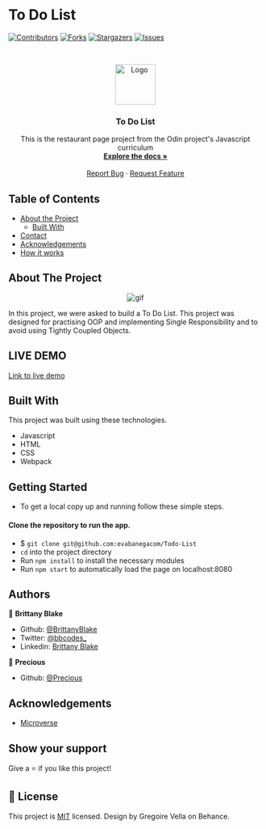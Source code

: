 # To Do List

<!--
*** Thanks for checking out this README Template. If you have a suggestion that would
*** make this better, please fork the repo and create a pull request or simply open
*** an issue with the tag "enhancement".
*** Thanks again! Now go create something AMAZING! :D
-->

<!-- PROJECT SHIELDS -->
<!--
*** I'm using markdown "reference style" links for readability.
*** Reference links are enclosed in brackets [ ] instead of parentheses ( ).
*** See the bottom of this document for the declaration of the reference variables
*** for contributors-url, forks-url, etc. This is an optional, concise syntax you may use.
*** https://www.markdownguide.org/basic-syntax/#reference-style-links
-->
[![Contributors][contributors-shield]][contributors-url]
[![Forks][forks-shield]][forks-url]
[![Stargazers][stars-shield]][stars-url]
[![Issues][issues-shield]][issues-url]

<!-- PROJECT LOGO -->
<br />
<p align="center">
  <a href="https://github.com/evabanegacom/Todo-List/feature">
    <img src="https://banner2.cleanpng.com/20180605/ekx/kisspng-javascript-responsive-web-design-programmer-5b16edb4e41b02.4855169215282293009343.jpg" alt="Logo" width="80" height="80">
  </a>

  <h3 align="center">To Do List</h3>

  <p align="center">
    This is the restaurant page project from the Odin project's Javascript curriculum
    <br />
    <a href="https://github.com/evabanegacom/Todo-List"><strong>Explore the docs »</strong></a>
    <br />
    <br />
    <a href="https://github.com/evabanegacom/Todo-List/issues">Report Bug</a>
    ·
    <a href="https://github.com/evabanegacom/Todo-List/issues">Request Feature</a>
  </p>
</p>

<!-- TABLE OF CONTENTS -->
## Table of Contents

* [About the Project](#about-the-project)
  * [Built With](#built-with)
* [Contact](#Authors)
* [Acknowledgements](#acknowledgements)
* [How it works](#How-it-works)

<!-- ABOUT THE PROJECT -->
## About The Project

<p align="center">
    <img src="GIF.gif" alt="gif" >
</p>


In this project, we were asked to build a To Do List. This project was designed for practising OOP and implementing Single Responsibility and to avoid using Tightly Coupled Objects.  

## LIVE DEMO
 [Link to live demo](https://heuristic-northcutt-d49d33.netlify.app/) 

<!-- BUILD WITH -->
## Built With
This project was built using these technologies.
* Javascript
* HTML
* CSS
* Webpack

<!-- ABOUT THE PROJECT -->
## Getting Started
- To get a local copy up and running follow these simple steps.

#### Clone the repository to run the app.

- $ `git clone git@github.com:evabanegacom/Todo-List`
- `cd` into the project directory
- Run `npm install` to install the necessary modules
- Run `npm start` to automatically load the page on localhost:8080


<!-- CONTACT -->
## Authors

👤 **Brittany Blake**

- Github: [@BrittanyBlake](https://github.com/BrittanyBlake)
- Twitter: [@bbcodes_](https://twitter.com/bbcodes_)
- Linkedin: [Brittany Blake](https://www.linkedin.com/in/brittany-blake-843951109/)

👤 **Precious**

- Github: [@Precious](https://github.com/evabanegacom)

<!-- ACKNOWLEDGEMENTS -->
## Acknowledgements
* [Microverse](https://www.microverse.org/)

## Show your support

Give a ⭐️ if you like this project!

<!-- MARKDOWN LINKS & IMAGES -->
<!-- https://www.markdownguide.org/basic-syntax/#reference-style-links -->
[contributors-shield]: https://img.shields.io/github/contributors/evabanegacom/Todo-List.svg?style=flat-square
[contributors-url]: https://github.com/evabanegacom/Todo-List/graphs/contributors
[forks-shield]: https://img.shields.io/github/forks/evabanegacom/Todo-List.svg?style=flat-square
[forks-url]: https://github.com/evabanegacom/Todo-List/network/members
[stars-shield]: https://img.shields.io/github/stars/evabanegacom/Todo-List?style=flat-square
[stars-url]: https://github.com/evabanegacom/Todo-List/stargazers
[issues-shield]: https://img.shields.io/github/issues/evabanegacom/Todo-List.svg?style=flat-square
[issues-url]: https://github.com/evabanegacom/Todo-List/issues

## 📝 License

This project is [MIT](https://opensource.org/licenses/MIT) licensed. Design by Gregoire Vella on Behance.
